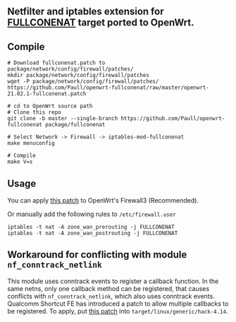 ## Netfilter and iptables extension for [FULLCONENAT](https://github.com/Chion82/netfilter-full-cone-nat) target ported to OpenWrt.

Compile
---
```
# Download fullconenat.patch to package/network/config/firewall/patches/
mkdir package/network/config/firewall/patches
wget -P package/network/config/firewall/patches/ https://github.com/Paull/openwrt-fullconenat/raw/master/openwrt-21.02.1-fullconenat.patch

# cd to OpenWrt source path
# Clone this repo
git clone -b master --single-branch https://github.com/Paull/openwrt-fullconenat package/fullconenat

# Select Network -> Firewall -> iptables-mod-fullconenat
make menuconfig

# Compile
make V=s
```

Usage
---
You can apply [this patch](https://github.com/LGA1150/fullconenat-fw3-patch) to OpenWrt's Firewall3 (Recommended).

Or manually add the following rules to `/etc/firewall.user`
```
iptables -t nat -A zone_wan_prerouting -j FULLCONENAT
iptables -t nat -A zone_wan_postrouting -j FULLCONENAT
```

Workaround for conflicting with module `nf_conntrack_netlink`
---
This module uses conntrack events to register a callback function. In the same netns, only one callback method can be registered, that causes conflicts with `nf_conntrack_netlink`, which also uses conntrack events. Qualcomm Shortcut FE has introduced a patch to allow multiple callbacks to be registered. To apply, put [this patch](https://github.com/coolsnowwolf/lede/blob/master/target/linux/generic/hack-4.14/952-net-conntrack-events-support-multiple-registrant.patch) into `target/linux/generic/hack-4.14`.
